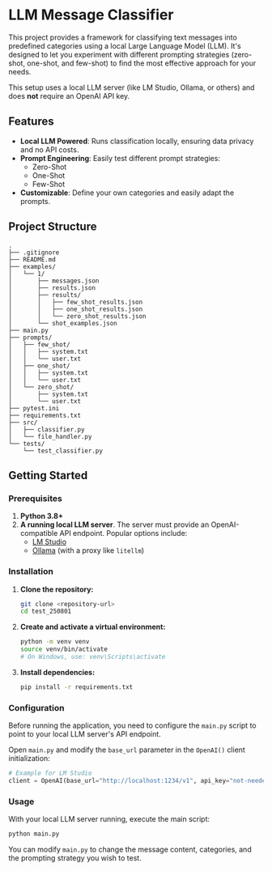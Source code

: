# LLM Message Classifier

This project provides a framework for classifying text messages into predefined categories using a local Large Language Model (LLM). It's designed to let you experiment with different prompting strategies (zero-shot, one-shot, and few-shot) to find the most effective approach for your needs.

This setup uses a local LLM server (like LM Studio, Ollama, or others) and does **not** require an OpenAI API key.

## Features

- **Local LLM Powered**: Runs classification locally, ensuring data privacy and no API costs.
- **Prompt Engineering**: Easily test different prompt strategies:
  - Zero-Shot
  - One-Shot
  - Few-Shot
- **Customizable**: Define your own categories and easily adapt the prompts.

## Project Structure

```
.
├── .gitignore
├── README.md
├── examples/
│   └── 1/
│       ├── messages.json
│       ├── results.json
│       ├── results/
│       │   ├── few_shot_results.json
│       │   ├── one_shot_results.json
│       │   └── zero_shot_results.json
│       └── shot_examples.json
├── main.py
├── prompts/
│   ├── few_shot/
│   │   ├── system.txt
│   │   └── user.txt
│   ├── one_shot/
│   │   ├── system.txt
│   │   └── user.txt
│   └── zero_shot/
│       ├── system.txt
│       └── user.txt
├── pytest.ini
├── requirements.txt
├── src/
│   ├── classifier.py
│   └── file_handler.py
└── tests/
    └── test_classifier.py
```

## Getting Started

### Prerequisites

1.  **Python 3.8+**
2.  **A running local LLM server**. The server must provide an OpenAI-compatible API endpoint. Popular options include:
    - [LM Studio](https://lmstudio.ai/)
    - [Ollama](https://ollama.ai/) (with a proxy like `litellm`)

### Installation

1.  **Clone the repository:**
    ```bash
    git clone <repository-url>
    cd test_250801
    ```

2.  **Create and activate a virtual environment:**
    ```bash
    python -m venv venv
    source venv/bin/activate
    # On Windows, use: venv\Scripts\activate
    ```

3.  **Install dependencies:**
    ```bash
    pip install -r requirements.txt
    ```

### Configuration

Before running the application, you need to configure the `main.py` script to point to your local LLM server's API endpoint. 

Open `main.py` and modify the `base_url` parameter in the `OpenAI()` client initialization:

```python
# Example for LM Studio
client = OpenAI(base_url="http://localhost:1234/v1", api_key="not-needed")
```

### Usage

With your local LLM server running, execute the main script:

```bash
python main.py
```

You can modify `main.py` to change the message content, categories, and the prompting strategy you wish to test.
